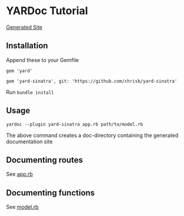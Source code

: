 # YARDoc Tutorial

[Generated Site](https://itggot.github.io/yardoc-sinatra-guide/docs/top-level-namespace.html)

## Installation
Append these to your Gemfile

`gem 'yard'`

`gem 'yard-sinatra', git: 'https://github.com/chrisb/yard-sinatra'`


Run `bundle install`

## Usage

`yardoc --plugin yard-sinatra app.rb path/to/model.rb`

The above command creates a doc-directory containing the generated documentation site

## Documenting routes
See [app.rb](./app.rb)

## Documenting functions
See [model.rb](./model/model.rb)
